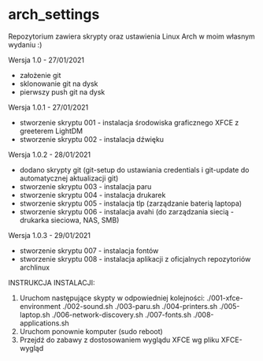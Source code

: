 # arch_settings
Repozytorium zawiera skrypty oraz ustawienia Linux Arch w moim własnym wydaniu :)

Wersja 1.0 - 27/01/2021
- założenie git
- sklonowanie git na dysk
- pierwszy push git na dysk

Wersja 1.0.1 - 27/01/2021
- stworzenie skryptu 001 - instalacja środowiska graficznego XFCE z greeterem LightDM
- stworzenie skryptu 002 - instalacja dźwięku

Wersja 1.0.2 - 28/01/2021
- dodano skrypty git (git-setup do ustawiania credentials i git-update do automatycznej aktualizacji git)
- stworzenie skryptu 003 - instalacja paru
- stworzenie skryptu 004 - instalacja drukarek
- stworzenie skryptu 005 - instalacja tlp (zarządzanie baterią laptopa)
- stworzenie skryptu 006 - instalacja avahi (do zarządzania siecią - drukarka sieciowa, NAS, SMB)

Wersja 1.0.3 - 29/01/2021
- stworzenie skryptu 007 - instalacja fontów
- stworzenie skryptu 008 - instalacja aplikacji z oficjalnych repozytoriów archlinux



INSTRUKCJA INSTALACJI:

1. Uruchom następujące skypty w odpowiedniej kolejności:
	./001-xfce-environment
	./002-sound.sh
	./003-paru.sh
	./004-printers.sh
	./005-laptop.sh
	./006-network-discovery.sh
	./007-fonts.sh
	./008-applications.sh
2. Uruchom ponownie komputer (sudo reboot)
3. Przejdź do zabawy z dostosowaniem wyglądu XFCE wg pliku XFCE-wygląd
